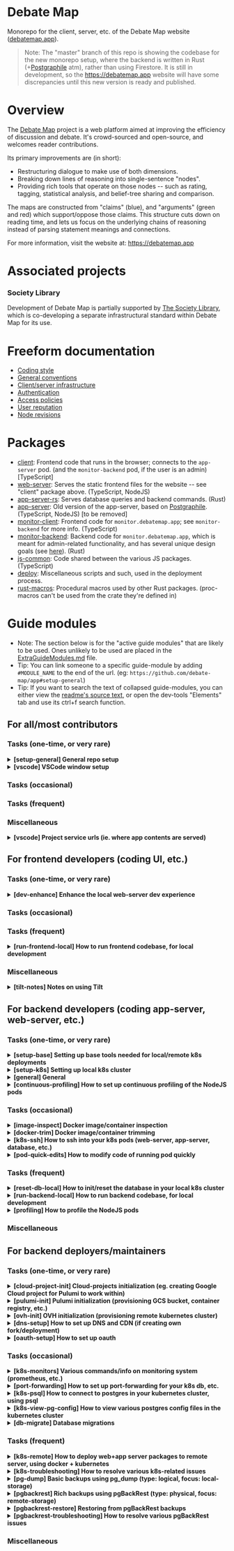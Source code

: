 # Debate Map

Monorepo for the client, server, etc. of the Debate Map website ([debatemap.app](https://debatemap.app)).

> Note: The "master" branch of this repo is showing the codebase for the new monorepo setup, where the backend is written in Rust (+[Postgraphile](https://github.com/graphile/postgraphile) atm), rather than using Firestore. It is still in development, so the <https://debatemap.app> website will have some discrepancies until this new version is ready and published.

# Overview

The [Debate Map](https://debatemap.app) project is a web platform aimed at improving the efficiency of discussion and debate. It's crowd-sourced and open-source, and welcomes reader contributions.

Its primary improvements are (in short):
* Restructuring dialogue to make use of both dimensions.
* Breaking down lines of reasoning into single-sentence "nodes".
* Providing rich tools that operate on those nodes -- such as rating, tagging, statistical analysis, and belief-tree sharing and comparison.

The maps are constructed from "claims" (blue), and "arguments" (green and red) which support/oppose those claims. This structure cuts down on reading time, and lets us focus on the underlying chains of reasoning instead of parsing statement meanings and connections.

For more information, visit the website at: <https://debatemap.app>

# Associated projects

### Society Library

Development of Debate Map is partially supported by [The Society Library](https://www.societylibrary.org), which is co-developing a separate infrastructural standard within Debate Map for its use.

# Freeform documentation

* [Coding style](https://github.com/debate-map/app/tree/master/Docs/CodingStyle.md)
* [General conventions](https://github.com/debate-map/app/tree/master/Docs/GeneralConventions.md)
* [Client/server infrastructure](https://github.com/debate-map/app/tree/master/Docs/ClientServerInfrastructure.md)
* [Authentication](https://github.com/debate-map/app/tree/master/Docs/Authentication.md)
* [Access policies](https://github.com/debate-map/app/tree/master/Docs/AccessPolicies.md)
* [User reputation](https://github.com/debate-map/app/tree/master/Docs/UserReputation.md)
* [Node revisions](https://github.com/debate-map/app/tree/master/Docs/NodeRevisions.md)

# Packages

* [client](https://github.com/debate-map/app/tree/master/Packages/client): Frontend code that runs in the browser; connects to the `app-server` pod. (and the `monitor-backend` pod, if the user is an admin) \[TypeScript]
* [web-server](https://github.com/debate-map/app/tree/master/Packages/web-server): Serves the static frontend files for the website -- see "client" package above. (TypeScript, NodeJS)
* [app-server-rs](https://github.com/debate-map/app/tree/master/Packages/app-server-rs): Serves database queries and backend commands. (Rust)
* [app-server](https://github.com/debate-map/app/tree/master/Packages/app-server): Old version of the app-server, based on [Postgraphile](https://github.com/graphile/postgraphile). (TypeScript, NodeJS) [to be removed]
* [monitor-client](https://github.com/debate-map/app/tree/master/Packages/monitor-client): Frontend code for `monitor.debatemap.app`; see `monitor-backend` for more info. (TypeScript)
* [monitor-backend](https://github.com/debate-map/app/tree/master/Packages/monitor-backend): Backend code for `monitor.debatemap.app`, which is meant for admin-related functionality, and has several unique design goals (see [here](https://github.com/debate-map/app/tree/master/Packages/monitor-backend#design-goals)). (Rust)
* [js-common](https://github.com/debate-map/app/tree/master/Packages/js-common): Code shared between the various JS packages. (TypeScript)
* [deploy](https://github.com/debate-map/app/tree/master/Packages/deploy): Miscellaneous scripts and such, used in the deployment process.
* [rust-macros](https://github.com/debate-map/app/tree/master/Packages/rust-macros): Procedural macros used by other Rust packages. (proc-macros can't be used from the crate they're defined in)
<!--
// planned packages
* [graphlink-server](https://github.com/debate-map/app/tree/master/Packages/graphlink-server): Library providing a GraphQL endpoint based on a PostgreSQL database, with support for live-queries. (Rust) [to be split into separate repo]
-->

# Guide modules

* Note: The section below is for the "active guide modules" that are likely to be used. Ones unlikely to be used are placed in the [ExtraGuideModules.md](https://github.com/debate-map/app/tree/master/Docs/ExtraGuideModules.md) file.
* Tip: You can link someone to a specific guide-module by adding `#MODULE_NAME` to the end of the url. (eg: `https://github.com/debate-map/app#setup-general`)
* Tip: If you want to search the text of collapsed guide-modules, you can either view the [readme's source text](https://github.com/debate-map/app/blob/master/README.md?plain=1), or open the dev-tools "Elements" tab and use its ctrl+f search function.





## For all/most contributors

### Tasks (one-time, or very rare)

<!----><a name="setup-general"></a>
<details><summary><b>[setup-general] General repo setup</b></summary>

* 1\) Ensure [NodeJS](https://nodejs.org) (v14.13.0+) is installed, as well as [Yarn](https://yarnpkg.com/getting-started/migration) (needed for Yarn workspaces).
* 2\) Clone/download this repo to disk. (https://github.com/debate-map/app.git)
* 3\) Install this repo's dependencies by running: `yarn install`

</details>

<!----><a name="vscode"></a>
<details><summary><b>[vscode] VSCode window setup</b></summary>

Prerequisite steps: [setup-general](#setup-general)

It's recommended to split your dev setup into two vscode windows:
* 1\) Window #1 in the `Packages` folder. Use this window to open files in `Packages/client`. (opening files in `Packages/js-common` is also fine)
* 2\) Window #2 in the repo root, for everything else. (server development, deployment, etc.)

Reasons:
* About half of the development work is done in `Packages/client`, since it is the "driver" of most changes/functionality. And having the workload split between the two windows (by "area of concern"), helps maintain tab-count sanity, and clarity of where a given file/tab should be located.
* A separate `tasks.json` file has been set up for the two folders, optimized for the frontend and backend "areas of concern"; by opening both vscode windows/instances, it's thus faster/easier to complete some guide-modules.

</details>





### Tasks (occasional)





### Tasks (frequent)





### Miscellaneous

<!----><a name="project-service-urls"></a>
<details><summary><b>[vscode] Project service urls (ie. where app contents are served) </b></summary>

Local:
* `localhost:5100`: local (k8s), web-server (`backend.[forward/tiltUp]_local` must be running)
* `localhost:5101`: local (webpack), web-server (`client.dev` must be running)
* `localhost:5110`: local (k8s), app-server-rs (`backend.[forward/tiltUp]_local` must be running)
* `localhost:5115`: local (k8s), app-server-js (`backend.[forward/tiltUp]_local` must be running)
* `localhost:5116`: local (k8s), app-server-js, nodejs-inspector stream (`backend.[forward/tiltUp]_local` must be running)
* `localhost:5120`: local (k8s), postgres instance (`backend.[forward/tiltUp]_local` must be running)
* `localhost:5130`: local (k8s), monitor-backend (with web-serving of monitor-client's files) (`backend.[forward/tiltUp]_local` must be running)
* `localhost:5131`: local (webpack), monitor-client (alt web-server) (`monitorClient.dev` must be running)

Remote (private port-forwards/proxies):
* `localhost:5200`: remote (k8s), web-server (`backend.[forward/tiltUp]_ovh` must be running)
* `localhost:5210`: remote (k8s), app-server-rs (`backend.[forward/tiltUp]_ovh` must be running)
* `localhost:5215`: remote (k8s), app-server-js (`backend.[forward/tiltUp]_ovh` must be running)
* `localhost:5216`: remote (k8s), app-server-js, nodejs-inspector stream, served from kubernetes (`backend.[forward/tiltUp]_ovh` must be running)
* `localhost:5220`: remote (k8s), postgres instance (`backend.[forward/tiltUp]_ovh` must be running)
* `localhost:5230`: remote (k8s), monitor-backend (with web-serving of monitor-client's files) (`backend.[forward/tiltUp]_ovh` must be running)

Remote (public): \[note: the new version of debate-map is not yet served at these endpoints; these are the target urls, however, for when it's ready for public access]
* `debatemap.app`: remote (k8s), web-server
* `app-server.debatemap.app`: remote (k8s), app-server
* `monitor.debatemap.app`: remote (k8s), monitor-backend (with web-serving of monitor-client's files)

Port-assignment scheme: (ie. meaning of each digit in `ABCD`)
* A) app/project [5: debate-map]
* B) cluster [0: skipped, 1: local, 2: remote] (0 is skipped to avoid clashes with common ports, eg. 5000 for UPnP)
* C) pod [0: web-server, 1: app-server, 2: postgres instance, 3: monitor]
* D) variant [0: main, 1: served from webpack, etc.]

</details>





## For frontend developers (coding UI, etc.)





### Tasks (one-time, or very rare)

<!----><a name="dev-enhance"></a>
<details><summary><b>[dev-enhance] Enhance the local web-server dev experience</b></summary>

* 1\) [opt] Install: [React Development Tools](https://chrome.google.com/webstore/detail/react-developer-tools/fmkadmapgofadopljbjfkapdkoienihi)
* 2\) [opt] Install: [MobX Development Tools](https://chrome.google.com/webstore/detail/mobx-developer-tools/pfgnfdagidkfgccljigdamigbcnndkod) (or [my fork](https://github.com/Venryx/mobx-devtools-advanced))

</details>





### Tasks (occasional)





### Tasks (frequent)

<!----><a name="run-frontend-local"></a>
<details><summary><b>[run-frontend-local] How to run frontend codebase, for local development</b></summary>

Prerequisite steps: [setup-k8s](#setup-k8s)

* 1\) If you've made code changes, make sure the relevant ts->js transpilation and/or bundle-building has taken place, for the frontend files.
	* 1.1\) Run `npm start client.tsc` (has vsc-1 task), for the ts->js transpilation.
	* 1.2\) Run `npm start client.dev` (has vsc-1 task), for the webpack bundle-building (and serving to `localhost:5101`).
* 2\) Start the serving of the frontend files. (ie. the files generated by step 1)
	* 2.1\) Option 1, using webpack directly: (faster, and recommended atm)
		* 2.1.1\) Do nothing. Webpack will already be serving the frontend files to `localhost:5101` (from step 1.2).
	* 2.2\) Option 2, using the web-server package within k8s:
		* 2.2.1\) If you've made code changes, build the frontend's webpack bundle into an actual file, in production mode, by running `npm start client.build.prodQuick` (has vsc-1 task).
		* 2.2.2\) Run (in repo root): `npm start backend.tiltUp_local`
		* 2.2.3\) Wait till Tilt has finished deploying everything to your local k8s cluster. (can use the Tilt webpage/ui, or press `s` in the tilt terminal, to monitor)
* 3\) Open the locally-served frontend, by opening in your browser: `localhost:5101` (webpack), or `localhost:5100` (k8s web-server) (if you want to connect to the remote db, add `?db=prod` to the end of the url)
* 4\) If changes were made that affect the db schema (and you have a local k8s app-server that needs these changes applied), then run: `npm start "db.initDB_freshScript_k8s local"`

> For additional notes on using Tilt, see here: [tilt-notes](#tilt-notes)

</details>





### Miscellaneous

<!----><a name="tilt-notes"></a>
<details><summary><b>[tilt-notes] Notes on using Tilt</b></summary>

Prerequisite steps: [setup-base](#setup-base)

Notes:
* When making changes to files, and with Tilt live-updating the files in the pods, you may occasionally start hitting the error `Build Failed: error during connect` or `Build Failed: [...] Error response from daemon` or `Get "https://kubernetes.docker.internal:6443/api[...]": net/http: TLS handshake timeout`. Not completely sure what causes it (see my SO comment [here](https://stackoverflow.com/a/68779828)), but I'm guessing the tilt-updating mechanism is overwhelming Docker Desktop's kubernetes system somehow. To fix:
	* Option 1 (recommended): Completely close Docker Desktop, shutdown WSL2 (`wsl --shutdown`) [not always necessary], restart Docker Desktop, then rerun `npm start backend.tiltUp_local`.
	* Option 2 (sometimes fails): Right click the Docker Desktop tray-icon and press "Restart Docker".
* **Manually restarting the "pgo" resource will clear the database contents! Use with caution.**

</details>





## For backend developers (coding app-server, web-server, etc.)





### Tasks (one-time, or very rare)

<!----><a name="setup-base"></a>
<details><summary><b>[setup-base] Setting up base tools needed for local/remote k8s deployments</b></summary>

Required:
* 1\) Install Docker Desktop: https://docs.docker.com/desktop
	* 1.1\) If on Windows, your dynamic-ports range may start out misconfigured, which will (sometimes) cause conflicts with attempted port-forwards. See [here](https://superuser.com/a/1671710/231129) for the fix.
* 2\) Install Tilt: https://github.com/tilt-dev/tilt
* 3\) Install Chocolatey (optional if you install Helm another way): https://chocolatey.org/install
* 4\) Install Helm (eg. for some Tilt extensions): `choco install kubernetes-helm`

Highly recommended: (eg. used in multiple guide-modules)
* 1\) Install Lens, as a general k8s inspection tool: https://k8slens.dev
* 2\) Install DBeaver (ui for remote psql db's): https://dbeaver.io/download
* 3\) Install the VSCode [Kubernetes extension](https://marketplace.visualstudio.com/items?itemName=ms-kubernetes-tools.vscode-kubernetes-tools), and connect it with your kubeconfig file (eg. `$HOME/.kube/config`).
	* 3.1\) Also install the [Pod File System Explorer](https://marketplace.visualstudio.com/items?itemName=sandipchitale.kubernetes-file-system-explorer) component, enabling the Kubernetes extension to display the file-tree of running pods, and open their files.

Additional:
* 1\) Install the VSCode [Bridge to Kubernetes extension](https://marketplace.visualstudio.com/items?itemName=mindaro.mindaro), for replacing a service in a remote kubernetes cluster with one running locally (for easier/faster debugging).
* 2\) See here for more helpful tools: https://collabnix.github.io/kubetools

</details>

<!----><a name="setup-k8s"></a>
<details><summary><b>[setup-k8s] Setting up local k8s cluster</b></summary>

Prerequisite steps: [setup-base](#setup-base)

Options:
* Docker Desktop Kubernetes [recommended]
* K3d
* Kind

Notes:
* Docker Desktop has the advantage of not needing built docker-images to be "loaded" into the cluster; they were built there to begin with. This can save a *lot* of time, if full builds are slow. (for me, the deploy process takes ~3m on K3d, which Docker Desktop cuts out completely)
* K3d has the fastest deletion and recreation of clusters. (so restarting from scratch frequently is more doable)
* Docker Desktop seems to be the slowest running; I'd estimate that k3d is ~2x, at least for the parts I saw (eg. startup time).
* Docker Desktop seems to have more issues with some networking details; for example, I haven't been able to get the node-exporter to work on it, despite it work alright on k3d (on k3d, you sometimes need to restart tilt, but at least it works on that second try; with Docker Desktop, node-exporters has never been able to work). However, it's worth noting that it's possible it's (at least partly) due to some sort of ordering conflict; I have accidentally had docker-desktop and k3d and kind running at the same time often, so the differences I see may just be reflections of a problematic setup.

#### Setup for Docker Desktop Kubernetes [recommended]

* 1\) Create your Kubernetes cluster in Docker Desktop, by checking "Enable Kubernetes" in the settings, and pressing apply/restart.

> To delete and recreate the cluster, use the settings panel.

#### Setup for K3d

* 1\) Download and install from here: https://k3d.io/#installation
* 2\) Create a local registry: `k3d registry create reg.localhost --port 5000`
* 3\) Create a local cluster: `k3d cluster create main-1 --registry-use k3d-reg.localhost:5000` (resulting image will be named `k3d-main-1`)
* 4\) Add an entry to your hosts file, to be able to resolve `reg.localhost`:
	* 4.1\) For Windows: Add line `127.0.0.1 k3d-reg.localhost` to `C:\Windows\System32\Drivers\etc\hosts`.
	* 4.2\) For Linux: Add line `127.0.0.1 k3d-reg.localhost` to `/etc/hosts`. (on some Linux distros, this step isn't actually necessary)

> To delete and recreate the cluster: `k3d cluster delete main-1 && k3d cluster create main-1`

#### Setup for Kind

* 1\) Download and install from here: https://kind.sigs.k8s.io/docs/user/quick-start/#installation
* 2\) Run: `kind create cluster --name main-1` (resulting image will be named `kind-main-1`)

> To delete and recreate the cluster: `kind delete cluster --name main-1 && kind create cluster --name main-1`

#### After steps

* 1\) Create an alias/copy of the k8s context you just created, renaming it to "local". (edit `$HOME/.kube/config`)
* 2\) [opt] To make future kubectl commands more convenient, set the context's default namespace: `kubectl config set-context --current --namespace=app`

#### Troubleshooting

* 1\) If your namespace gets messed up, delete it using this (regular kill command gets stuck): `npm start "backend.forceKillNS NAMESPACE_TO_KILL"`
	* 1.1\) If that is insufficient, you can either:
		* 1.1.1\) Help the namespace to get deleted, by editing its manifest to no longer have any "finalizers", as [shown here](https://stackoverflow.com/a/52012367).
		* 1.1.2\) Reset the whole Kubernetes cluster using Docker Desktop UI.
* 2\) When the list of images/containers in Docker Desktop gets too long, see the [docker-trim](#docker-trim) module.

</details>

<!----><a name="general"></a>
<details><summary><b>[general] General</b></summary>

* 1\) Temp: Add "type:module" to a number of packages, till they're fixed. (see here: https://github.com/apollographql/apollo-client/pull/8396#issuecomment-894563662)
* 2\) Copy the `.env.template` file in the repo root, rename the copy to `.env`, and fill in the necessary environment-variables. (The sections below will show which of those environment variables are needed, and how to supply them.)

</details>

<!----><a name="continuous-profiling"></a>
<details><summary><b>[continuous-profiling] How to set up continuous profiling of the NodeJS pods</b></summary>

Note: We use New Relic here, but others could be used.  
Note: New Relic doesn't, by default, implement actual "continuous profiling"; it may support this as a component however. (will investigate)

* 1\) Create a New Relic account: https://newrelic.com
* 2\) Create a Kubernetes installation. (I used default settings)
	* 2.1\) Download the `newrelic-manifest.yaml` file, and place it in the `Packages/deploy/NewRelic` folder.
	* 2.2\) Proceed; it will take a few minutes, but be patient (without controlling/restarting any pods), and it should eventually start transmitting data to the web console.
* 3\) Add a NodeJS agent for the app-server pod.
	* 3.1\) Press "APM -> Add app/agent" from toolbar.
	* 3.2\) Proceed, and select "manual" for installation type. (manual installation persists past redeploys)
	* 3.3\) Proceed, setting the name to `app-server`, downloading the configuration file, and placing it in the `Packages/app-server` folder, but with the changes below:
		* 3.3.1\) Rename the file to `newrelic.cjs` rather than `newrelic.js`.
	* 3.4\) Let tilt redeploy the app-server pod, then press "See your data" on the New Relic page.
	* 3.5\) Wait a few minutes; the add-agent page in the New Relic console should eventually say it is receiving data, letting you then view the details.

Troubleshooting:
* You can try using the [nrdiag tool](https://docs.newrelic.com/docs/new-relic-solutions/solve-common-issues/diagnostics-cli-nrdiag/diagnostics-cli-nrdiag).

</details>





### Tasks (occasional)

<!----><a name="docker-trim"></a>
<details><summary><b>[image-inspect] Docker image/container inspection</b></summary>

Prerequisite steps: [setup-base](#setup-base)

Tools:
* Make a shortcut to `\\wsl$\docker-desktop-data\version-pack-data\community\docker\overlay2`; this is the path you can open in Windows Explorer to view the raw files in the docker-built "layers". (ie. your project's output-files, as seen in the docker builds)
* Install the Docker "dive" tool (helps for inspecting image contents without starting container): https://github.com/wagoodman/dive
* To inspect the full file-contents of an image: `docker save IMAGE_NAME -o ./Temp/output.tar` (followed by extraction, eg. using [7-zip](https://www.7-zip.org))

</details>

<!----><a name="docker-trim"></a>
<details><summary><b>[docker-trim] Docker image/container trimming</b></summary>

Prerequisite steps: [setup-base](#setup-base)

* 1\) When the list of images in Docker Desktop gets too long, press "Clean up" in the UI, check "Unused", uncheck non-main-series images, then press "Remove". (run after container-trimming to get more matches)
* 2\) When the list of containers in Docker Desktop gets too long, you can trim them using a Powershell script like the below: (based on: https://stackoverflow.com/a/68702985)
```
$containers = (docker container list -a).Split("`n") | % { [regex]::split($_, "\s+") | Select -Last 1 }
$containersToRemove = $containers | Where { ([regex]"^[a-z]+_[a-z]+$").IsMatch($_) }

# it's recommended to delete in batches, as too many at once can cause issues
$containersToRemove = $containersToRemove | Select-Object -First 30

foreach ($container in $containersToRemove) {
	# sync/wait-based version (slow)
	# docker container rm $container

	# async/background-process version (fast)
	Start-Process -FilePath docker -ArgumentList "container rm $container" -NoNewWindow
}
```

</details>

<!----><a name="k8s-ssh"></a>
<details><summary><b>[k8s-ssh] How to ssh into your k8s pods (web-server, app-server, database, etc.)</b></summary>

* For web-server: `npm start ssh.web-server`
* For app-server-rs: `npm start ssh.app-server-rs`
* For app-server-js: `npm start ssh.app-server-js`
* For database: `npm start ssh.db`
* For others: `kubectl exec -it $(kubectl get pod -o name -n NAMESPACE -l LABEL_NAME=LABEL_VALUE) -- bash`

Note: If you merely want to explore the file-system of a running pod, it's recommended to use the [Kubernetes Pod File System Explorer](https://marketplace.visualstudio.com/items?itemName=sandipchitale.kubernetes-file-system-explorer) VSCode extension, as it's faster and easier. For editing files, see here: https://github.com/sandipchitale/kubernetes-file-system-explorer/issues/4

</details>

<!----><a name="pod-quick-edits"></a>
<details><summary><b>[pod-quick-edits] How to modify code of running pod quickly</b></summary>

* 1\) Tilt is set up to quickly synchronize changes in the following folders: .yalc, Temp_Synced, Packages/js-common, Packages/web-server (in web-server pod), Packages/app-server (in app-server pod)
* 2\) If you want to quickly synchronize changes to an arbitrary node-module (or other location), do the following:
	* 2.1\) Copy the node-module's folder, and paste it into the `Temp_Synced` folder.
	* 2.2\) Open a shell in the target pod. (see [k8s-ssh](#k8s-ssh))
	* 2.3\) Create a symbolic link, such that the target path now points to that temp-folder: `ln -sf /dm_repo/Temp_Synced/MODULE_NAME /dm_repo/node_modules`
	* 2.4\) To confirm link was created, run: `ls -l /dm_repo/node_modules/MODULE_NAME`
	* Note: These symlinks will be cleared whenever `yarn install` is run again in the pod. (eg. if your app's `package.json` is changed)

</details>





### Tasks (frequent)

<!----><a name="reset-db-local"></a>
<details><summary><b>[reset-db-local] How to init/reset the database in your local k8s cluster</b></summary>

Prerequisite steps: [setup-k8s](#setup-k8s)

* 1\) If there already exists a `debate-map` database in your local k8 cluster's postgres instance, "delete" it by running: `npm start "db.demoteDebateMapDB_k8s local"`
	* 1.1\) For safety, this command does not technically delete the database; rather, it renames it to `debate-map-old-XXX` (with `XXX` being the date/time of the rename). You can restore the database by changing its name back to `debate-map`. To find the modified name of the database, run the query: `SELECT datname FROM pg_database WHERE datistemplate = false;` (to connect to the postgres server in order to run this query, run: `npm start "db.psql_k8s local db:postgres"`)
* 2\) Run: `npm start "db.initDB_freshScript_k8s local"`

</details>

<!----><a name="run-backend-local"></a>
<details><summary><b>[run-backend-local] How to run backend codebase, for local development</b></summary>

Prerequisite steps: [setup-k8s](#setup-k8s)

* 1\) Run the `dev` script for the package you're working on: `npm start [app/web]-server.dev` (has vsc-2 task)
* 2\) Start the web-server (ie. the serving of frontend files), by following the [run-frontend-local](#run-frontend-local) module above.
* 3\) Start the app-server:
	* 3.1\) Option 1, using node directly: (not recommended atm)
		* 3.1.1\) Run: `npm start app-server.dev` (has vsc-2 task)
	* 3.2\) Option 2, using the app-server package within k8s:
		* 3.2.1\) Run (in repo root): `npm start backend.tiltUp_local`
		* 3.2.2\) Wait till Tilt has finished deploying everything to your local k8s cluster. (can use the Tilt webpage/ui, or press `s` in the tilt terminal, to monitor)
	* Note: If changes were made that affect the db schema, you may hit errors on app-server startup. To resolve this, you can either reset your local database (see: [#reset-db-local](#reset-db-local)), or run a database migration (see: [#db-migrate](#db-migrate)).
* 4\) Backend should now be up and running. You can test the deployment by opening the frontend (eg. `localhost:[5100/5101]`), the `graphiql` page (`localhost:5110/graphiql`), etc.

> For additional notes on using Tilt, see here: [tilt-notes](#tilt-notes)

</details>

<!----><a name="profiling"></a>
<details><summary><b>[profiling] How to profile the NodeJS pods</b></summary>

Prerequisite steps: [setup-k8s](#setup-k8s)

Chrome dev-tools profiler:
* 1\) Open the `Packages/app-server/[Dockerfile/deployment.yaml]` files, comment the `mode: normal` lines, and uncomment the `mode: profiling` lines. (and have tilt-up running, so these changes get applied)
* 2\) Open the page `chrome:inspect` in Chrome, and make sure "Discover network targets" is enabled.
* 3\) Press "Configure", and add `localhost:5115` and `localhost:5215` to the list.
* 4\) Ensure a port-forward is set up for one of those ports, to the running/target app-server pod. (see: [port-forwarding](#port-forwarding))
* 4.1\) It's possible that the port-fowards created by Tilt are not as "robust" as the ones created by `kubectl` (they seem to slightly more often have to "reconnect" during memory profiles, which breaks the transfer). If the kubectl port-forwards are desired, comment out the `... # for nodejs-inspector` line in `Tiltfile`, and then manually start the `npm start "backend.forward_remote onlyInspector"` command for step 4.
* 5\) The remote target should show up in the list. (if it doesn't, try refreshing the page and waiting; you can also press "Open dedicated DevTools for Node", which seems to connect faster)
* 6\) The dev-tools should work as expected. (Though note that I hit issues of the pod crashing in some cases [eg. memory dumps when memory usage was high], presumably from running out of memory. I'm not yet sure how to make this more reliable; perhaps by [enabling swap memory](https://kubernetes.io/blog/2021/08/09/run-nodes-with-swap-alpha).)
* 7\) When you're done with profiling, revert the changes made in step 1.

</details>





### Miscellaneous

## For backend deployers/maintainers

### Tasks (one-time, or very rare)

<!----><a name="cloud-project-init"></a>
<details><summary><b>[cloud-project-init] Cloud-projects initialization (eg. creating Google Cloud project for Pulumi to work within)</b></summary>

Note: We use Google Cloud here, but others could be used.

* 1\) Ensure you have a user-account on Google Cloud Platform: https://cloud.google.com/
* 2\) Install the Google Cloud SDK: https://cloud.google.com/sdk/docs/install
* 3\) Authenticate the gcloud sdk/cli by providing it with the key-file for a service-account with access to the project you want to deploy to.
	* 3.1\) For the main Google Cloud project instance, you'll need to be supplied with the service-account key-file. (contact Venryx)
	* 3.2\) If you're creating your own fork/deployment, you'll need to:
		* 3.2.1\) Create a GCP project.
		* 3.2.2\) Enable the Container Registry API for your GCP project: https://console.cloud.google.com/apis/library/containerregistry.googleapis.com
		* 3.2.3\) Create a service-account: (it's possible a user account could also be granted access directly, but service-accounts are recommended anyway)
			* 3.2.3.1\) Go to: https://console.cloud.google.com/iam-admin/serviceaccounts/create
			* 3.2.3.2\) Choose a service-account name, and add the role "Container Registry Service Agent" and "Storage Admin" (*not* the weaker "Storage Object Admin").
			* 3.2.3.3\) In the "Service account admins role" box, enter your email.
			* 3.2.3.4\) In the "Service account users role" box, enter your email, and the email of anyone else you want to have access.
			* 3.2.3.5\) Create a key for your service account, and download it as a JSON file (using the "Keys" tab): https://console.cloud.google.com/iam-admin/serviceaccounts
	* 3.3\) Move (or copy) the JSON file to the following path: `Packages/deploy/PGO/postgres/gcs-key.json`
	* 3.4\) Add the service-account to your gcloud-cli authentication, by passing it the service-account key-file (obtained from step 3.1 or 3.2.3.5): `gcloud auth activate-service-account FULL_SERVICE_ACCOUNT_NAME_AS_EMAIL --key-file=Packages/deploy/PGO/postgres/gcs-key.json`
	* 3.5\) Add the service-account to your Docker authentication, in a similar way: `Get-Content Packages/deploy/PGO/postgres/gcs-key.json | & docker login -u _json_key --password-stdin https://gcr.io` (if you're using a specific subdomain of GCR, eg. us.gcr.io or eu.gcr.io, fix the domain part in this command)

</details>

<!----><a name="pulumi-init"></a>
<details><summary><b>[pulumi-init] Pulumi initialization (provisioning GCS bucket, container registry, etc.)</b></summary>

Prerequisite steps: [cloud-project-init](#cloud-project-init)

Note: We use Google Cloud here, but others could be used.

* 1\) Install the Pulumi cli: `https://www.pulumi.com/docs/get-started/install`
* 2\) Ensure that a Pulumi project is set up, to hold the Pulumi deployment "stack".
	* 2.1\) Collaborators on the main release can contact Stephen (aka Venryx) to be added as project members (you can view it online [here](https://app.pulumi.com/Venryx/debate-map) if you have access).
	* 2.2\) If you're creating your own fork/deployment:
		* 2.2.1\) Create a new Pulumi project [here](https://app.pulumi.com). Make sure your project is named `debate-map`, so that it matches the name in `Pulumi.yaml`.
* 3\) Run: `npm start pulumiUp` (`pulumi up` also works, *if* the last result of `npm start backend.dockerPrep` is up-to-date)
* 4\) Select the stack you want to deploy to. (for now, we always deploy to `prod`)
* 5\) Review the changes it prepared, then proceed with "yes".
* 6\) After a bit, the provisioning/updating process should complete. There should now be a GCS bucket, container registry, etc. provisioned, within the Google Cloud project whose service-account was associated with Pulumi earlier.
* 7\) If the deploy went successfully, a `PulumiOutput_Public.json` file should be created in the repo root. This contains the url for your image registry, storage bucket, etc. The Tiltfile will insert these values into the Kubernetes YAML files in various places; to locate each of these insert points, you can search for the `TILT_PLACEHOLDER:` prefix.
* 8\) However, there are currently still a couple places where those creating their own fork/deployment will need to change hard-coded values:
	* 8.1\) For each package that you'll be deploying, update the `SHARED_BASE_URL` variable to match the image-url for `dm-shared-base` seen in the Tiltfile (ie. `${registryURL}/dm-shared-base`). Unfortunately the argument's value cannot be set from the Tiltfile yet, because otherwise Tilt thinks the shared-base image is unused. (ie. it doesn't see the link between the shared-base image and the server images, unless the shared-base's image-url is hard-coded in the latter's Dockerfiles)

</details>

<!----><a name="ovh-init"></a>
<details><summary><b>[ovh-init] OVH initialization (provisioning remote kubernetes cluster)</b></summary>

Note: We use OVHCloud's Public Cloud servers here, but others could be used.

* 1\) Create a Public Cloud project on OVH cloud. (in the US, us.ovhcloud.com is recommended for their in-country servers)
* 2\) Follow the instructions here to setup a Kubernetes cluster: https://youtu.be/vZOj59Oer7U?t=586  
	* 2.1\) In the "node pool" step, select "1". (Debate Map does not currently need more than one node)  
	* 2.2\) In the "node type" step, select an option. (cheapest is Discovery d2-4 at ~$12/mo, but I use d2-8 at ~$22/mo to avoid occasional OOM issues)
* 3\) Run the commands needed to integrate the kubeconfig file into your local kube config.
* 4\) Create an alias/copy of the "kubernetes-admin@Main_1" k8s context, renaming it to "ovh". (edit `$HOME/.kube/config`)
* 5\) Add your Docker authentication data to your OVH Kubernetes cluster.
	* 5.1\) Ensure that your credentials are loaded, in plain text, in your docker `config.json` file. By default, Docker Desktop does not do this! So most likely, you will need to:
		* 5.1.1\) Disable the credential-helper, by opening `$HOME/.docker/config.json`, and setting the `credsStore` field to **an empty string** (ie. `""`).
		* 5.1.2\) Log in to your image registry again. (ie. rerun step 3.5 of [cloud-project-init](#cloud-project-init))
		* 5.1.3\) Submit the credentials to OVH: `kubectl --context ovh create secret --namespace app generic registry-credentials --from-file=.dockerconfigjson=PATH_TO_DOCKER_CONFIG --type=kubernetes.io/dockerconfigjson` (the default path to the docker-config is `$HOME/.docker/config.json`, eg. `C:/Users/YOUR_USERNAME/.docker/config.json`)
	* 5.1\) You can verify that the credential-data was uploaded properly, using: `kubectl --context ovh get --namespace default -o json secret registry-credentials` (currently we are pushing the secret to the `default` namespace, as that's where the `web-server` and `app-server` pods currently are; if these pods are moved to another namespace, adjust this line accordingly)

</details>

<!----><a name="dns-setup"></a>
<details><summary><b>[dns-setup] How to set up DNS and CDN (if creating own fork/deployment)</b></summary>

Note: We use Cloudflare here, but others could be used.

* 1\) If not done already, update the domain-names in the code and k8s YAML files (eg. `dmvx-ingress.yaml`) to point to your chosen domain-names.
* 2\) Create a Cloudflare account, and start the add-website process on it. Follow the instructions for basic setup.
	* 2.1\) On your domain registrar manager/website, make sure that you configure Cloudflare as the DNS Name Servers.
	* 2.2\) On Cloudflare, make sure that you add an entry for both the web-server and app-server. (both pointing to the OVH kubernetes cluster host-name)
* 3\) Set up a redirect from `www.YOUR_DOMAIN.YOUR_TLD` to `YOUR_DOMAIN.YOUR_TLD`. (using the Rules section, as [seen here](https://community.cloudflare.com/t/redirecting-www-to-non-www/2949/28))
* 4\) Enable the "SSL/TLS" -> "Edge Certificates" -> "Always Use HTTPS" option. (seems to not really be necessary, presumably because Traefik doesn't respond for non-https requests so Chrome retries with https automatically, but good practice)

</details>

<!----><a name="oauth-setup"></a>
<details><summary><b>[oauth-setup] How to set up oauth</b></summary>

In order to use the oauth options for sign-in (eg. Google Sign-in), the frontend either must be running on `localhost:[5100/5101]`, or you have to create your own online "application" configs/entries on each of the oauth-providers' platforms. The below instructions are for creating those "application" configs/entries. (replace the domains with your own, of course)

Google Sign-in:
* 1\) Create a Google Cloud project for your fork.
* 2\) Go to: https://console.cloud.google.com/apis/credentials?project=YOUR_PROJECT_NAME
* 3\) In the "Credentials->OAuth 2.0 Client IDs" section, create a new "Web Application" entry.
* 4\) Set the values below: (yes, the plain `localhost` one is [also needed](https://stackoverflow.com/a/68469319)) [replacing CLUSTER_IP_IN_CLOUD with the URL of your cloud-based Kubernetes cluster, if you want direct access to be possible]
```
Authorized JavaScript Origins:
* http://localhost
* http://localhost:5100
* http://[::1]:5100
* http://localhost:5101
* http://[::1]:5101
* https://CLUSTER_IP_IN_CLOUD
* https://debatemap.app
* https://debates.app

Authorized redirect URIs:
* http://localhost:5110/auth/google/callback
* http://[::1]:5110/auth/google/callback
* https://app-server.CLUSTER_IP_IN_CLOUD/auth/google/callback
* https://app-server.debatemap.app/auth/google/callback
* https://app-server.debates.app/auth/google/callback
* https://app-server.debatemap.app/auth/google/callback_returnToLocalhost
* https://app-server.debates.app/auth/google/callback_returnToLocalhost
```

</details>





### Tasks (occasional)

<!----><a name="k8s-monitors"></a>
<details><summary><b>[k8s-monitors] Various commands/info on monitoring system (prometheus, etc.)</b></summary>

* To open a bash shell in the main prometheus pod: `kubectl exec -it prometheus-k8s-[0/1] -n monitoring -- sh` (or just use Lens)
* To view the Grafana monitor webpage, open: `localhost:[3405/4405]` (`3405` for local, `4405` for remote, if using Tilt; if not, manually launch using Lens)
	> The page will ask for username and password. On first launch, this will be `admin` and `admin`.
	>
	> The Grafana instance has been preconfigured with some useful dashboards, which can be accessed through: Dashboards (in sidebar) -> Manage -> Default -> [dashboard name]. You can import additional plugins/dashboards from the Grafana [plugin library](https://grafana.com/grafana/plugins) and [dashboard library](https://grafana.com/grafana/dashboards).
<!-- * To view the Prometheus monitor webpage, open (not currently working): `localhost:31002` -->
* To view the Prometheus monitor webpage, open the k8s cluster in Lens, find the `prometheus` service, then click it's "Connection->Ports" link.
	> The page will ask for username and password. On first launch, this will be `admin` and `admin`.
<!-- * To view the cAdvisor monitor webpage, open (not currently working): `localhost:31001` -->
* To view the cAdvisor monitor webpage [not currently working/enabled], open the k8s cluster in Lens, find the `cadvisor` service, then click it's "Connection->Ports" link.
* To view cpu and memory usage for pods using k8s directly (no external tools), run: `kubectl top pods --all-namespaces` (for additional commands, see [here](https://raaviblog.com/how-to-find-the-current-cpu-and-memory-usage-of-all-the-pods-in-kubernetes-cluster))

</details>

<!----><a name="port-forwarding"></a>
<details><summary><b>[port-forwarding] How to set up port-forwarding for your k8s db, etc.</b></summary>

For database pod:
* 1\) If you have tilt running, a port-forward should already be set up, on the correct port. (`5120` for your local cluster, and `5220` for your remote cluster)
* 2\) You can also set up the port-forwarding by running the script (has vsc-2 tasks): `npm start backend.forward_[local/remote]` (to only port-forward the db pod, add arg: `onlyDB`)

</details>

<!----><a name="k8s-psql"></a>
<details><summary><b>[k8s-psql] How to connect to postgres in your kubernetes cluster, using psql</b></summary>

Approach 1: (by ssh'ing directly in the k8s pod)
* 1\) Run: `npm start "ssh.db [local/ovh]"`
* 2\) Run (in vm shell that opens): `psql`
* 3\) The shell should now have you logged in as the `postgres` user.

Approach 2: (by using external psql with port-forwarding; requires that PostgreSQL be installed on your host computer)
* 1\) Set up a port-forward from `localhost:[5120/5220]` to your k8s database pod. (see: [port-forwarding](#port-forwarding))
* 2\) Run: `npm start "db.psql_k8s [local/ovh]"`
* 3\) The shell should now have you logged in as the `admin` user.

</details>

<!----><a name="k8s-view-pg-config"></a>
<details><summary><b>[k8s-view-pg-config] How to view various postgres config files in the kubernetes cluster</b></summary>

To view the pg config files `postgresql.conf`, `pg_hba.conf`, etc.:
* 1\) Run: `kubectl exec -it $(kubectl get pod -n postgres-operator -o name -l postgres-operator.crunchydata.com/cluster=debate-map,postgres-operator.crunchydata.com/role=master) -- bash`
* 2\) Run (in new bash): `cat /pgdata/pg13/XXX`

</details>

<!----><a name="db-migrate"></a>
<details><summary><b>[db-migrate] Database migrations</b></summary>

Old overview: <https://github.com/Venryx/web-vcore/tree/master/Docs/DatabaseMigrations.md>

New steps:
* 1\) Write a KnexJS script that modifies the db contents to match the new desired shape. (using native PG commands, for fast execution)
	* 1.1\) Make a copy of the latest migration in `Knex/Migrations`, and give it an appropriate name.
	* 1.2\) Write the migration code. (reference the older migration scripts to see patterns used)
* 2\) Enable a flag on the main `debate-map` database, which makes it read-only, and displays an explanation message to users.
	* 2.1\) Using DBeaver, create/modify the single row in the `globalData` table, setting `extras.dbReadOnly` to `true`.
	* 2.2\) If you want to customize the message that is shown to the users, set/modify the `extras.dbReadOnly_message` field. (default: `Maintenance.`)
* 3\) Create a copy of the database, named `debate-map-draft`.
	* 3.1\) Run: `TODO`
* 4\) Execute the migration script against the draft copy of the database.
	* 4.1\) Run: `TODO`
* 5\) Confirm that the draft database's contents are correct.
	* 5.1\) Open the (locally-served) new frontend's code, connecting to the draft database (by adding the `?db=prod-draft` flag to the url -- not yet implemented), and confirm that things work correctly.
	* 5.2\) You could also connect to the draft database using a tool like DBeaver, and confirm that the contents look correct there.
* 6\) Demote the main `debate-map` database. (ie. renaming it to `debate-map-old-XXX`)
	* 6.1\) Run: `npm start "db.demoteDebateMapDB_k8s ovh"`
* 7\) Promote the draft `debate-map-draft` database. (ie. renaming it to `debate-map`)
	* 7.1\) Run: `npm start "db.promoteDebateMapDraftDB_k8s ovh"` [not yet implemented]
* 8\) Disable the `dbReadOnly` flag in the `globalData` table. (see step 2)

</details>





### Tasks (frequent)

<!----><a name="k8s-remote"></a>
<details><summary><b>[k8s-remote] How to deploy web+app server packages to remote server, using docker + kubernetes</b></summary>

Prerequisite steps: [pulumi-init](#pulumi-init), [ovh-init](#ovh-init)

* 1\) Ensure that the distribution files are ready for any packages you've made changes to:
	1.1\) If you've changed files in `client`, then follow its ts->js transpilation instructions, then build the webpack bundle into an actual file, in production mode, by running `npm start client.build.prodQuick` (has vsc-1 task).
	1.2\) If you've changed files in `web-server` or `app-server`, then follow its ts->js transpilation instructions.
* 2\) Run: `npm start backend.tiltUp_ovh` (reminder: if you've made code changes, make sure the relevant ts->js transpilation and/or bundle-building has taken place, as accomplished through the `tsc`/`dev`/`build` scripts of each package)
* 3\) Verify that the deployment was successful, by visiting the web-server: `http://CLUSTER_URL:5210`. (replace `CLUSTER_URL` with the url listed in the OVH control panel)
* 4\) If you haven't yet, initialize the DB:
	* 4.1\) Run: `npm start "db.initDB_freshScript_k8s ovh"`
* 5\) You should now be able to sign in, on the web-server page above. The first user that signs in is assumed to be one of the owner/developer, and thus granted admin permissions.

> For additional notes on using Tilt, see here: [tilt-notes](#tilt-notes)

</details>

<!----><a name="k8s-troubleshooting"></a>
<details><summary><b>[k8s-troubleshooting] How to resolve various k8s-related issues</b></summary>

* 1\) In some cases, when pushing a new pod version to your k8s cluster, the pod will fail to be added, with the message `0/1 nodes are available: 1 node(s) had taint {node.kubernetes.io/memory-pressure: }, that the pod didn't tolerate.`
	* 1.1\) You can manually remove the taint by running (as seen [here](https://stackoverflow.com/a/63471551/2452165)): `kubectl taint node <nodename> node.kubernetes.io/memory-pressure:NoSchedule-`
		1.1.1\) Update: This didn't actually seem to work for me. Perhaps k8s is instantly re-applying the taint, since it's based on a persistent memory shortage? Anyway, currently I just wait for the memory shortage to resolve (somehow).
		1.1.2\) For now, another workaround that *seems* to help (from a couple tries), is opening pod-list in Lens, searching for all pods of the given type, selecting-all, then removing/killing all.
		1.1.3\) Another partial workaround seems to be to use Lens->Deployment, set Scale to 0, wait till entry updates, then set Scale to 1 again; in a couple cases this seemed to resolve the taint issue (maybe just coincidence though). 
* 2\) If you get the error "Unable to attach or mount volumes: unmounted volumes [...]" (in my case, after replacing a 4gb node-pool with an 8gb one), the issue may be that the stale persistent-volume-claims requested by the old nodes are still sticking around, causing new claims for the new node to not get created (issue [described here](https://veducate.co.uk/kubelet-unable-attach-volumes/)). To fix this:
	* 2.1\) Run `npm start backend.tiltDown_ovh`.
	* 2.2\) Tilt-down appears to not delete everything, so complete the job by using Tilt to manually delete anything added by our project: basically everything except what's in the `kube-node-lease`, `kube-public`, and `kube-system` namespaces.
		* 2.2.1\) Regular deletion (eg. through the Lens UI) works fine for the following found leftovers: stateful sets, config maps, secrets, and services.
		* 2.2.2\) For leftover namespaces: this deadlocks for me, seemingly due to the postgres-operator CRD having a deadlock occuring during its "finalizer", as [described here](https://stackoverflow.com/a/52012367) (causing its `postgres-operator` namespace to stick around in a bad "terminating" state). See [here](https://stackoverflow.com/a/52377328) to confirm what resources underneath that namespace are causing it to stick around, and then follow the steps below (assuming it's the CRD and/or PV/PVCs) to remove them, then the deadlocked namespace deletion task itself should complete. 
		* 2.2.3\) For the postgres-operator CRD, edit the manifest (eg. using the Lens UI's "Edit" option) to have its "finalizers" commented out, then delete like normal.
		* 2.2.4\) For the persistent-volumes and persistent-volume-claims, due the same thing: comment out its "finalizers", then delete like normal.
	* 2.3\) Rerun the tilt-up script.
	* 2.4\) EDIT: After doing the above, the issue still remains :(. Based on my reading, the above "should" fix it, but it hasn't. For now, I'm resolving this issue by just completely resetting the cluster. (with "Computing nodes" option set to "Keep and reinstall nodes" -- the "Delete nodes" option appears to not be necessary)

</details>

<!----><a name="pg-dump"></a>
<details><summary><b>[pg-dump] Basic backups using pg_dump (type: logical, focus: local-storage)</b></summary>

To create a backup:
* 1\) Option 1, using basic script:
	* 1.1\) Run: `npm start backend.makeDBDump` (has vsc-2 tasks)
	* 1.2\) A backup dump will be created at: `../Others/@Backups/DBDumps_[local/ovh]/XXX.sql`
* 2\) Option 2, using DBeaver:
	* 2.1\) Right-click DB in list. (this assumes you already are connected)
	* 2.2\) Press Tools->Backup, select "app_public", press Next, set format to "Tar", and press Start.

To restore a backup:
* 1\) TODO

</details>

<!----><a name="pgbackrest"></a>
<details><summary><b>[pgbackrest] Rich backups using pgBackRest (type: physical, focus: remote-storage)</b></summary>

General notes:
* Automatic backups are already set up, writing to the `debate-map-prod-uniform-private` bucket provisioned by Pulumi in the Google Cloud, at the path: `/db-backups-pgbackrest`.
* Schedule: Once a week, a "full" backup is created; once a day, a "differential" backup is created.

Backup structure:
* Backups in pgbackrest are split into two parts: base-backups (the `db-backups-pgbackrest/backup` cloud-folder), and wal-archives (the `db-backups-pgbackrest/archive` cloud-folder).
	* Base-backups are complete physical copies of the database, as seen during the given generation period. (well, complete copies if of type `full`; `differential` backups rely on the last `full` backup to be complete, and `incremental` backups rely on the last `full` backup, the last `differential` (if any), along with the in-between series of `incremental` backups)
	* Wal-archives are small files that are frequently being created, which is basically a streaming "changelog" of database updates. Wal-archives allow you to do point-in-time restores to arbitrary times, by augmenting the base-backups with the detailed sequence of changes since them.

Actions:
* To view the list of backups in the Google Cloud UI, run: `npm start backend.viewDBBackups`

To manually trigger the creation of a full backup:
* 1\) Run: `npm start backend.makeDBBackup`
* 2\) Confirm that the backup was created by viewing the list of backups. (using `npm start backend.viewDBBackups`)
	* 2.1\) If the backup failed (which is problematic because it seems to block subsequent backup attempts), you can:
		* 2.1.1\) Trigger a retry by running `npm start backend.makeDBBackup_retry` PGO will then notice the unfinished job is missing and recreate it, which should hopefully work this time.
		* 2.1.2\) Or cancel the manual backup by running: `npm start backend.makeDBBackup_cancel`

</details>

<!----><a name="pgbackrest-restore"></a>
<details><summary><b>[pgbackrest-restore] Restoring from pgBackRest backups</b></summary>

* 1\) Find the point in time that you want to restore the database to. Viewing the list of base-backups in the Google Cloud UI (using `npm start backend.viewDBBackups`) can help with this, as a reference point (eg. if you made a backup just before a set of changes you now want to revert).
* 2\) Prepare the postgres-operator to restore the backup, into either a new or the current postgres instance/pod-set:
	* 2.1\) Option 1, into a new postgres instance/pod-set that then gets promoted to master (PGO recommended way):
		* 2.1.1\) Ensure that the tilt-up script is running for the target context. (and disable any tilt-up scripts running for other contexts)
		* 2.1.2\) Uncomment the `dataSource` field in `postgres.yaml`, uncomment + fill-in the section matching the restore-type you want (then save the file):
			* 2.1.2.1\) If you want to restore exactly to a base-backup (without any wal-archive replaying), use the first section. (modifying "set" to the base-backup folder-name seen in the cloud-bucket)
				* 2.1.2.1.1\) At the moment, you also have to run a `psql` command to complete the restore. See [here](https://github.com/CrunchyData/postgres-operator/issues/1886#issuecomment-907784977).
			* 2.1.2.2\) If you want to restore to a specific point-in-time (with wal-archive replaying), use the second section. (modifying "target" to the time you want to restore to, with a specified timezone [UTC recommended])
	* 2.2\) Option 2, into the existing postgres instance/pod-set (imperative, arguably cleaner way -- but not yet working/reliable):
		* 2.2.1\) Run: `npm start "backend.restoreDBBackup_prep BACKUP_LABEL"` This script patches the postgres-operator deployment/configuration to contain [the fields](https://access.crunchydata.com/documentation/postgres-operator/5.0.2/tutorial/disaster-recovery/#perform-an-in-place-point-in-time-recovery-pitr) that mark a restoration as active, and specify which backup to use.
		* 2.2.2\) To actually activate the restore operation, run: `npm start backend.restoreDBBackup_apply` This will update the `.../pgbackrest-restore` annotation on the postgres-operator CRD to the current-time, which the operator interprets as the "go signal" to apply the specifying restoration operation.
* 4\) Observe the logs in the Tilt UI, to track the progress of the restore. (it takes about 2.5 minutes just to start, so be patient; also, you can ignore the `WARN: --delta or --force specified but unable to find...` message, as that just means it's a fresh cluster that has to restore from scratch, which the restore module finds odd since it notices the useless [automatically added] delta/force flag)
	* Note: Until the restore process is completely done (eg. with the pgo operator having had time to update the admin-user auth-data secret), the app-server will be failing to start/connect; this is normal/fine.
* 5\) Check whether the restore operation succeeded, by loading up the website. (you may have to wait a bit for the app-server to reconnect; you can restart it manually to speed this up)
	* 5.1\) If you get an error in the `app-server` pod about `error: password authentication failed for user "admin"`, then it seems the `debate-map-pguser-admin` secret was already created (by pgo) prior to the restore, which may have made it invalid after the restore was completed (if the credentials differ). To resolve this, you can either:
		* 5.1.1\) Delete the `debate-map-pguser-admin` secret in the `postgres-operator` namespace; pgo will recreate it in a few seconds, with a working set of credentials (and the reflected version of the secret, in the `default` namespace, will be updated a few seconds later). Note that in this process, the admin user's password is actually reset to a new (random) value, so you will have to copy the secret's password value for use in third-party programs accessing the database (eg. DBeaver).
		* 5.1.2\) Alternately, you can modify the `debate-map-pguser-admin` secret (in the `postgres-operator` namespace) to hold the password value that was stored in the postgres backup that was just restored (this approach not yet tested, but presumably should work). One place you may have the old password stored is in DBeaver's password store, which can you decrept using [these instructions](https://stackoverflow.com/a/58223703).
* 6\) If the restore operation did not succeed, you'll want to either make sure it does complete, or cancel the restore operation (else it will keep trying to apply the restore, which may succeed later on when you don't want or expect it to, causing data loss). To cancel the restore:
	* 6.1\) If option 1 was taken: Recomment the `dataSource` field in `postgres.yaml`, then save the file.
	* 6.2\) If option 2 was taken: Run: `npm start backend.restoreDBBackup_cancel`.
* 7\) After the restore is complete, clean things up:
	* 7.1\) If option 1 was taken: Recomment the `dataSource` field in `postgres.yaml`, then save the file. (needed so the restore operation is not attempted for other contexts, when their tilt-up scripts are run)
	* 7.2\) If option 2 was taken: No action is necessary, because the postgres-operator remembers that the last-set value for the `pgbackrest-restore` annotation has already been applied, and the restore config was only placed into the target context. (If you want to be extra sure, though, you could follow step 6.2; this is fine, because the restore has already taken place, so it will not be reverted or the like.)
* 8\) Note that after the restore (if using option 1 anyway), the password for the admin user may have changed (it seems to have this time anyway). If that happens, retrieve the new password from the `debate-map-pguser-admin` secret (eg. using Lens, though make sure to press the eye icon to decode it first!), and update the passwords stored in DBeaver and the like.

</details>

<!----><a name="pgbackrest-troubleshooting"></a>
<details><summary><b>[pgbackrest-troubleshooting] How to resolve various pgBackRest issues</b></summary>

* 1\) If you ever get the error `command terminated with exit code 28: ERROR: [028]: backup and archive info files exist but do not match the database HINT: is this the correct stanza? HINT: did an error occur during stanza-upgrade?`, do the following:
	* 1.1\) First reference [this comment](https://github.com/pgbackrest/pgbackrest/issues/1066#issuecomment-907802025) for some general info. (in retrospect, I think my observations there were only partly true, so take with a grain of salt)
	* 1.2\) Open a shell in the `debate-map-instance1-XXX` pod (using Lens or `npm start ssh.db`).
	* 1.3\) Run `pgbackrest info`. This should tell you which repos are having backup issues. Note that if repo1 (in-k8s backup) is having an issue, this appears to block backups to repo2 (cloud storage backup), so you'll likely have to debug/resolve repo1 issues first before making progress on repo2's.
	* 1.4\) Run `pgbackrest check --stanza=db` (note the stanza name: `db`). This should give the same error message that was encountered in the general pgo logs (the `[028] backup and archive files exist but do not match the database` error).
	* 1.5\) It might also be helpful to confirm that things look correct in various configuration files: `/etc/pgbackrest.conf`, `/etc/pgbackrest/conf.d/debate-map-instance1-XXXX.conf`
	* 1.6\) For actually resolving the issue:
		* 1.6.1\) First, think about what caused the backups to start failing. The reasons so far have been due to, eg. swapping out my k8s node for another one (4gb variant to 8gb). If that's the case, the changes needed to get the backups working again are probably minimal.
		* 1.6.2\) I don't know exactly what got the backups working again, but here the main actions I took, and in roughly the order I attempted (with something in there apparently resolving the issue):
			* 1.6.2.1\) Changing the `repo2-path` field in `postgres.yaml` from `/db-backups-pgbackrest` to `/db-backups-pgbackrest-X` for a while (with various actions, including the below, then taken), then changing it back. (with tilt-up running during this time)
			* 1.6.2.2\) Changing the `shutdown` field in `postgres.yaml` to `true` for a while; once I saw the database pods shut-down (other than `pgo` and the metrics-collectors), I commented the field again, causing the db pods to restart.
			* 1.6.2.3\) Attempting to run a manual backup, by running: `npm start backend.makeDBBackup`. (The pods attempting to make this backup did not start right away, iirc. When it did start [while messing with some of the steps below], it hit various errors [50, 82, then 62]. Eventually it succeeded, after the `pgbackrest start` command I believe -- at which point the regular cron-jobs showed up in Lens, and from those a full-backup job was created and completed.)
			* 1.6.2.4\) In the `debate-map-instance1-XXX` pod, run: `pgbackrest stanza-upgrade --stanza=db`. (failed with `ERROR: [055]: unable to load info file '/db-backups-pgbackrest-2/archive/db/archive.info' or '/db-backups-pgbackrest-2/archive/db/archive.info.copy': [...]`, but maybe it kickstarted something)
			* 1.6.2.5\) In the same pod, run `pgbackrest stop`, followed by `pgbackrest start` a few minutes later. (the `stop` command's effects didn't seem to complete when I tried it, so I ran `start` later to get things up and running again, after trying the other steps)

</details>





### Miscellaneous